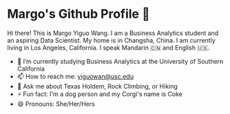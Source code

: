 # Margo's Github Profile 👋

Hi there! This is Margo Yiguo Wang. I am a Business Analytics student and an aspiring Data Scientist. My home is in Changsha, China. I am currently living in Los Angeles, California. I speak Mandarin 🇨🇳 and English 🇺🇸.

* 🌱 I’m currently studying Business Analytics at the University of Southern California
* 📫 How to reach me: yiguowan@usc.edu
* 💬 Ask me about Texas Holdem, Rock Climbing, or Hiking
* ⚡ Fun fact: I'm a dog person and my Corgi's name is Coke
* 😄 Pronouns: She/Her/Hers
